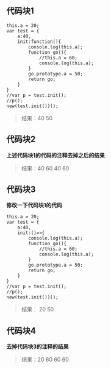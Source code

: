 ## 代码块1

```
this.a = 20;
var test = {
	a:40,
	init:function(){
		console.log(this.a);
		function go(){
			//this.a = 60;
			console.log(this.a);
		}
		go.prototype.a = 50;
		return go;
	}
}
//var p = test.init();
//p();
new(test.init())();
```

> 结果：40  50


## 代码块2

**上述代码块1的代码的注释去掉之后的结果**

> 结果：40  60  40  60

## 代码块3
**修改一下代码块1的代码**

```
this.a = 20;
var test = {
	a:40,
	init:()=>{
		console.log(this.a);
		function go(){
			//this.a = 60;
			console.log(this.a);
		}
		go.prototype.a = 50;
		return go;
	}
}
//var p = test.init();
//p();
new(test.init())();
```
> 结果： 20 50


## 代码块4
**去掉代码块3的注释的结果**

> 结果：20 60 60 60
